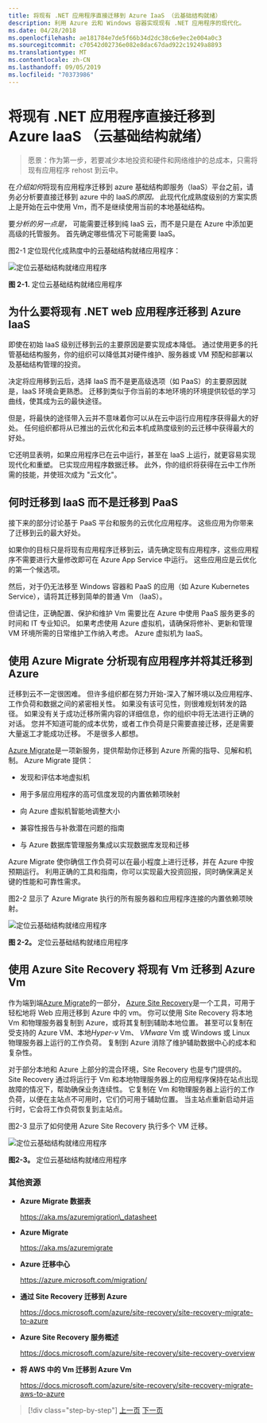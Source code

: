```yaml
---
title: 将现有 .NET 应用程序直接迁移到 Azure IaaS （云基础结构就绪）
description: 利用 Azure 云和 Windows 容器实现现有 .NET 应用程序的现代化。
ms.date: 04/28/2018
ms.openlocfilehash: ae181784e7de5f66b34d2dc38c6e9ec2e004a0c3
ms.sourcegitcommit: c70542d02736e082e8dac67dad922c19249a8893
ms.translationtype: MT
ms.contentlocale: zh-CN
ms.lasthandoff: 09/05/2019
ms.locfileid: "70373986"
---
```

# <a name="lift-and-shift-existing-net-apps-to-azure-iaas-cloud-infrastructure-ready"></a>将现有 .NET 应用程序直接迁移到 Azure IaaS （云基础结构就绪）

> 愿景：作为第一步，若要减少本地投资和硬件和网络维护的总成本，只需将现有应用程序 rehost 到云中。

在*介绍如何*将现有应用程序迁移到 azure 基础结构即服务（IaaS）平台之前，请务必分析要直接迁移到 azure 中的 IaaS*的原因。* 此现代化成熟度级别的方案实质上是开始在云中使用 Vm，而不是继续使用当前的本地基础结构。

要*分析的另一点是，* 可能需要迁移到纯 IaaS 云，而不是只是在 Azure 中添加更高级的托管服务。 首先确定哪些情况下可能需要 IaaS。

图2-1 定位现代化成熟度中的云基础结构就绪应用程序：

![定位云基础结构就绪应用程序](./media/image2-1.png)

**图 2-1.** 定位云基础结构就绪应用程序

## <a name="why-migrate-existing-net-web-applications-to-azure-iaas"></a>为什么要将现有 .NET web 应用程序迁移到 Azure IaaS

即使在初始 IaaS 级别迁移到云的主要原因是要实现成本降低。 通过使用更多的托管基础结构服务，你的组织可以降低其对硬件维护、服务器或 VM 预配和部署以及基础结构管理的投资。

决定将应用移到云后，选择 IaaS 而不是更高级选项（如 PaaS）的主要原因就是，IaaS 环境会更熟悉。 迁移到类似于你当前的本地环境的环境提供较低的学习曲线，使其成为云的最快途径。

但是，将最快的途径带入云并不意味着你可以从在云中运行应用程序获得最大的好处。 任何组织都将从已推出的云优化和云本机成熟度级别的云迁移中获得最大的好处。

它还明显表明，如果应用程序已在云中运行，甚至在 IaaS 上运行，就更容易实现现代化和重塑。 已实现应用程序数据迁移。 此外，你的组织将获得在云中工作所需的技能，并使班次成为 "云文化"。

## <a name="when-to-migrate-to-iaas-instead-of-to-paas"></a>何时迁移到 IaaS 而不是迁移到 PaaS

接下来的部分讨论基于 PaaS 平台和服务的云优化应用程序。 这些应用为你带来了迁移到云的最大好处。 

如果你的目标只是将现有应用程序迁移到云，请先确定现有应用程序，这些应用程序不需要进行大量修改即可在 Azure App Service 中运行。 这些应用应是云优化的第一个候选项。 

然后，对于仍无法移至 Windows 容器和 PaaS 的应用（如 Azure Kubernetes Service），请将其迁移到简单的普通 Vm （IaaS）。 

但请记住，正确配置、保护和维护 Vm 需要比在 Azure 中使用 PaaS 服务更多的时间和 IT 专业知识。 如果考虑使用 Azure 虚拟机，请确保将修补、更新和管理 VM 环境所需的日常维护工作纳入考虑。 Azure 虚拟机为 IaaS。

## <a name="use-azure-migrate-to-analyze-and-migrate-your-existing-applications-to-azure"></a>使用 Azure Migrate 分析现有应用程序并将其迁移到 Azure

迁移到云不一定很困难。 但许多组织都在努力开始-深入了解环境以及应用程序、工作负荷和数据之间的紧密相关性。 如果没有该可见性，则很难规划转发的路径。 如果没有关于成功迁移所需内容的详细信息，你的组织中将无法进行正确的对话。 您并不知道可能的成本优势，或者工作负荷是只需要直接迁移，还是需要大量返工才能成功迁移。 不是很多人都想。

[Azure Migrate](https://aka.ms/azuremigrate)是一项新服务，提供帮助你迁移到 Azure 所需的指导、见解和机制。 Azure Migrate 提供：

- 发现和评估本地虚拟机

- 用于多层应用程序的高可信度发现的内置依赖项映射

- 向 Azure 虚拟机智能地调整大小

- 兼容性报告与补救潜在问题的指南

- 与 Azure 数据库管理服务集成以实现数据库发现和迁移

Azure Migrate 使你确信工作负荷可以在最小程度上进行迁移，并在 Azure 中按预期运行。 利用正确的工具和指南，你可以实现最大投资回报，同时确保满足关键的性能和可靠性需求。

图2-2 显示了 Azure Migrate 执行的所有服务器和应用程序连接的内置依赖项映射。

![定位云基础结构就绪应用程序](./media/image2-2.png)

**图 2-2。** 定位云基础结构就绪应用程序

## <a name="use-azure-site-recovery-to-migrate-your-existing-vms-to-azure-vms"></a>使用 Azure Site Recovery 将现有 Vm 迁移到 Azure Vm

作为端到端[Azure Migrate](https://aka.ms/azuremigrate)的一部分， [Azure Site Recovery](https://docs.microsoft.com/azure/site-recovery/site-recovery-overview)是一个工具，可用于轻松地将 Web 应用迁移到 Azure 中的 vm。 你可以使用 Site Recovery 将本地 Vm 和物理服务器复制到 Azure，或将其复制到辅助本地位置。 甚至可以复制在受支持的 Azure VM、本地*Hyper-v* Vm、 *VMware* Vm 或 Windows 或 Linux 物理服务器上运行的工作负荷。 复制到 Azure 消除了维护辅助数据中心的成本和复杂性。

对于部分本地和 Azure 上部分的混合环境，Site Recovery 也是专门提供的。 Site Recovery 通过将运行于 Vm 和本地物理服务器上的应用程序保持在站点出现故障的情况下，帮助确保业务连续性。 它复制在 Vm 和物理服务器上运行的工作负荷，以便在主站点不可用时，它们仍可用于辅助位置。 当主站点重新启动并运行时，它会将工作负荷恢复到主站点。

图2-3 显示了如何使用 Azure Site Recovery 执行多个 VM 迁移。

![定位云基础结构就绪应用程序](./media/image2-3.png)

**图2-3。** 定位云基础结构就绪应用程序

### <a name="additional-resources"></a>其他资源

- **Azure Migrate 数据表**

    <https://aka.ms/azuremigration\_datasheet>

- **Azure Migrate**

    <https://aka.ms/azuremigrate>

- **Azure 迁移中心**

    <https://azure.microsoft.com/migration/>

- **通过 Site Recovery 迁移到 Azure**

    <https://docs.microsoft.com/azure/site-recovery/site-recovery-migrate-to-azure>

- **Azure Site Recovery 服务概述**

    <https://docs.microsoft.com/azure/site-recovery/site-recovery-overview>

- **将 AWS 中的 Vm 迁移到 Azure Vm**

    <https://docs.microsoft.com/azure/site-recovery/site-recovery-migrate-aws-to-azure>

>[!div class="step-by-step"]
>[上一页](index.md)
>[下一页](migrate-your-relational-databases-to-azure.md) <!-- Next Chapter -->

